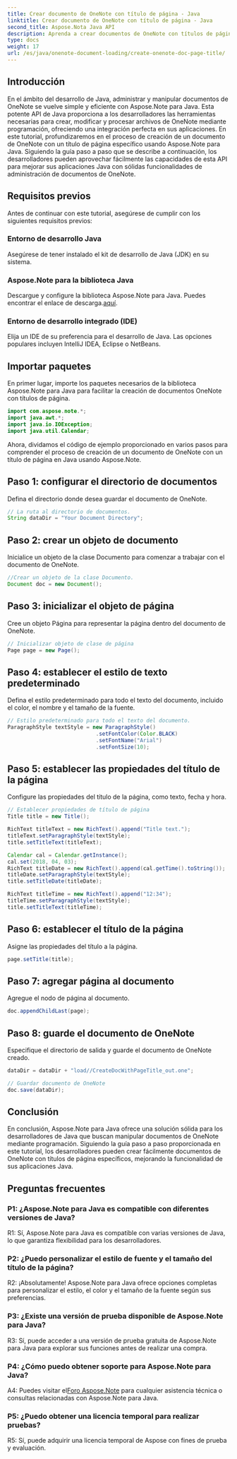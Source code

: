 ```yaml
---
title: Crear documento de OneNote con título de página - Java
linktitle: Crear documento de OneNote con título de página - Java
second_title: Aspose.Nota Java API
description: Aprenda a crear documentos de OneNote con títulos de página en Java usando Aspose.Note para Java. Tutorial completo con ejemplos de código.
type: docs
weight: 17
url: /es/java/onenote-document-loading/create-onenote-doc-page-title/
---
```

## Introducción

En el ámbito del desarrollo de Java, administrar y manipular documentos de OneNote se vuelve simple y eficiente con Aspose.Note para Java. Esta potente API de Java proporciona a los desarrolladores las herramientas necesarias para crear, modificar y procesar archivos de OneNote mediante programación, ofreciendo una integración perfecta en sus aplicaciones. En este tutorial, profundizaremos en el proceso de creación de un documento de OneNote con un título de página específico usando Aspose.Note para Java. Siguiendo la guía paso a paso que se describe a continuación, los desarrolladores pueden aprovechar fácilmente las capacidades de esta API para mejorar sus aplicaciones Java con sólidas funcionalidades de administración de documentos de OneNote.

## Requisitos previos

Antes de continuar con este tutorial, asegúrese de cumplir con los siguientes requisitos previos:

### Entorno de desarrollo Java

Asegúrese de tener instalado el kit de desarrollo de Java (JDK) en su sistema.

### Aspose.Note para la biblioteca Java

 Descargue y configure la biblioteca Aspose.Note para Java. Puedes encontrar el enlace de descarga.[aquí](https://releases.aspose.com/note/java/).

### Entorno de desarrollo integrado (IDE)

Elija un IDE de su preferencia para el desarrollo de Java. Las opciones populares incluyen IntelliJ IDEA, Eclipse o NetBeans.

## Importar paquetes

En primer lugar, importe los paquetes necesarios de la biblioteca Aspose.Note para Java para facilitar la creación de documentos OneNote con títulos de página.

```java
import com.aspose.note.*;
import java.awt.*;
import java.io.IOException;
import java.util.Calendar;
```

Ahora, dividamos el código de ejemplo proporcionado en varios pasos para comprender el proceso de creación de un documento de OneNote con un título de página en Java usando Aspose.Note.

## Paso 1: configurar el directorio de documentos

Defina el directorio donde desea guardar el documento de OneNote.

```java
// La ruta al directorio de documentos.
String dataDir = "Your Document Directory";
```

## Paso 2: crear un objeto de documento

Inicialice un objeto de la clase Documento para comenzar a trabajar con el documento de OneNote.

```java
//Crear un objeto de la clase Documento.
Document doc = new Document();
```

## Paso 3: inicializar el objeto de página

Cree un objeto Página para representar la página dentro del documento de OneNote.

```java
// Inicializar objeto de clase de página
Page page = new Page();
```

## Paso 4: establecer el estilo de texto predeterminado

Defina el estilo predeterminado para todo el texto del documento, incluido el color, el nombre y el tamaño de la fuente.

```java
// Estilo predeterminado para todo el texto del documento.
ParagraphStyle textStyle = new ParagraphStyle()
                            .setFontColor(Color.BLACK)
                            .setFontName("Arial")
                            .setFontSize(10);
```

## Paso 5: establecer las propiedades del título de la página

Configure las propiedades del título de la página, como texto, fecha y hora.

```java
// Establecer propiedades de título de página
Title title = new Title();

RichText titleText = new RichText().append("Title text.");
titleText.setParagraphStyle(textStyle);
title.setTitleText(titleText);

Calendar cal = Calendar.getInstance();
cal.set(2018, 04, 03);
RichText titleDate = new RichText().append(cal.getTime().toString());
titleDate.setParagraphStyle(textStyle);
title.setTitleDate(titleDate);

RichText titleTime = new RichText().append("12:34");
titleTime.setParagraphStyle(textStyle);
title.setTitleText(titleTime);
```

## Paso 6: establecer el título de la página

Asigne las propiedades del título a la página.

```java
page.setTitle(title);
```

## Paso 7: agregar página al documento

Agregue el nodo de página al documento.

```java
doc.appendChildLast(page);
```

## Paso 8: guarde el documento de OneNote

Especifique el directorio de salida y guarde el documento de OneNote creado.

```java
dataDir = dataDir + "load//CreateDocWithPageTitle_out.one";

// Guardar documento de OneNote
doc.save(dataDir);
```

## Conclusión

En conclusión, Aspose.Note para Java ofrece una solución sólida para los desarrolladores de Java que buscan manipular documentos de OneNote mediante programación. Siguiendo la guía paso a paso proporcionada en este tutorial, los desarrolladores pueden crear fácilmente documentos de OneNote con títulos de página específicos, mejorando la funcionalidad de sus aplicaciones Java.

## Preguntas frecuentes

### P1: ¿Aspose.Note para Java es compatible con diferentes versiones de Java?

R1: Sí, Aspose.Note para Java es compatible con varias versiones de Java, lo que garantiza flexibilidad para los desarrolladores.

### P2: ¿Puedo personalizar el estilo de fuente y el tamaño del título de la página?

R2: ¡Absolutamente! Aspose.Note para Java ofrece opciones completas para personalizar el estilo, el color y el tamaño de la fuente según sus preferencias.

### P3: ¿Existe una versión de prueba disponible de Aspose.Note para Java?

R3: Sí, puede acceder a una versión de prueba gratuita de Aspose.Note para Java para explorar sus funciones antes de realizar una compra.

### P4: ¿Cómo puedo obtener soporte para Aspose.Note para Java?

A4: Puedes visitar el[Foro Aspose.Note](https://forum.aspose.com/c/note/28) para cualquier asistencia técnica o consultas relacionadas con Aspose.Note para Java.

### P5: ¿Puedo obtener una licencia temporal para realizar pruebas?

R5: Sí, puede adquirir una licencia temporal de Aspose con fines de prueba y evaluación.